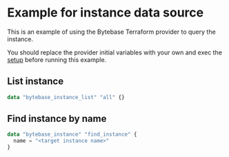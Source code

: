 # Example for instance data source

This is an example of using the Bytebase Terraform provider to query the instance.

You should replace the provider initial variables with your own and exec the [setup](../setup/) before running this example.

## List instance

```terraform
data "bytebase_instance_list" "all" {}
```

## Find instance by name

```terraform
data "bytebase_instance" "find_instance" {
  name = "<target instance name>"
}
```

